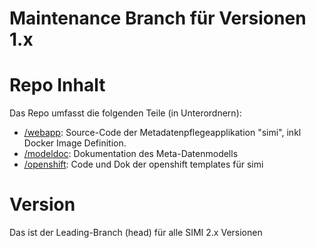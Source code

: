 # Maintenance Branch für Versionen 1.x

# Repo Inhalt

Das Repo umfasst die folgenden Teile (in Unterordnern):
* [/webapp](webapp): Source-Code der Metadatenpflegeapplikation "simi", inkl Docker Image Definition.
* [/modeldoc](modeldoc): Dokumentation des Meta-Datenmodells
* [/openshift](openshift): Code und Dok der openshift templates für simi

# Version

Das ist der Leading-Branch (head) für alle SIMI 2.x Versionen